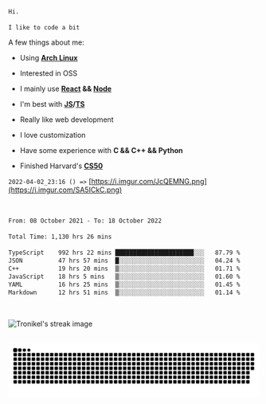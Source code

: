 ```
Hi.

I like to code a bit
```

A few things about me:

-   Using **[Arch Linux](https://archlinux.org/)**

-   Interested in OSS

-   I mainly use **[React](https://reactjs.org/) && [Node](https://nodejs.org/en/)**

-   I'm best with **[JS](https://www.javascript.com/)/[TS](https://www.typescriptlang.org/)**

-   Really like web development

-   I love customization

-   Have some experience with **C && C++ && Python**

-   Finished Harvard's **[CS50](https://cs50.harvard.edu)**

`2022-04-02_23:16 () =>` [https://i.imgur.com/JcQEMNG.png](https://i.imgur.com/SA5ICkC.png)

<br>

<!--START_SECTION:waka-->

```text
From: 08 October 2021 - To: 18 October 2022

Total Time: 1,130 hrs 26 mins

TypeScript    992 hrs 22 mins ██████████████████████░░░   87.79 %
JSON          47 hrs 57 mins  █░░░░░░░░░░░░░░░░░░░░░░░░   04.24 %
C++           19 hrs 20 mins  ▒░░░░░░░░░░░░░░░░░░░░░░░░   01.71 %
JavaScript    18 hrs 5 mins   ▒░░░░░░░░░░░░░░░░░░░░░░░░   01.60 %
YAML          16 hrs 25 mins  ▒░░░░░░░░░░░░░░░░░░░░░░░░   01.45 %
Markdown      12 hrs 51 mins  ▒░░░░░░░░░░░░░░░░░░░░░░░░   01.14 %
```

<!--END_SECTION:waka-->

<br>

<p><img align="center" src="https://github-readme-streak-stats.herokuapp.com/?user=Tronikelis&theme=dark" alt="Tronikel's streak image" /></p>

<br>

<img title="" src="https://raw.githubusercontent.com/Tronikelis/Tronikelis/output/github-contribution-grid-snake.svg" alt="very cool snake thingey" data-align="left">
